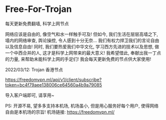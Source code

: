 # Free-For-Trojan

每天更新免费翻墙, 科学上网节点


网络应该是自由的, 像空气和水一样触手可及!
但如今, 我们生活在层层高墙之下, 墙内的网络审查, 舆论操控, 令人感到十分无奈...
我们有权力捍卫我们的言论自由以及信息自由!
同时, 我们要热爱我们中华文化, 学习西方先进的技术以及思想, 做一个中西合并的人, 这才是科学上网带来的最大意义!
我希望借此, 奉献出我一丁点的力量, 来帮助未能科学上网的手足们!
我会每天更新免费的节点供大家使用! 

2022/03/12: Trojan 香港节点

https://freedomvpn.ml/api/v1/client/subscribe?token=bc4f79aee138006ce64560a4b9a79085

导入客户端即可, 请享用~ 


PS: 开源不易, 望多多支持本机场, 机场虽小, 但是用心服务好每个用户, 使得网络自由是本机场的宗旨!
机场链接: https://freedomvpn.ml/
